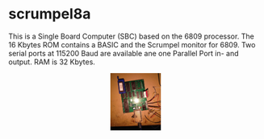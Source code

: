 # scrumpel8a
This is a Single Board Computer (SBC) based on the 6809 processor. The 16 Kbytes ROM contains a BASIC and the Scrumpel monitor for 6809.
Two serial ports at 115200 Baud are available ane one Parallel Port in- and output. RAM is 32 Kbytes.
<p align='center'>
<img alt='Photo Scrumpel8a' src=fotoscrumpel8a.jpg?raw=true' title='A build Scrumpel 8a' width='20%'>
</p>
<p align='center'>
